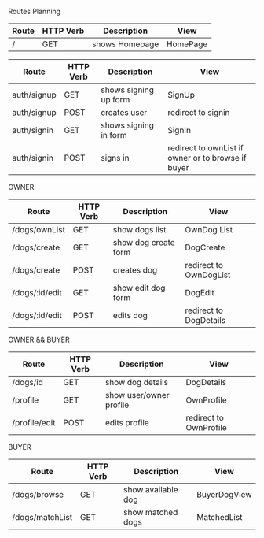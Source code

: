 Routes Planning

| Route          | HTTP Verb | Description                     | View                                                |
| -------------- | --------- | ------------------------------- | --------------------------------------------------- |
| /              | GET       | shows Homepage                  | HomePage                                            |

| Route          | HTTP Verb | Description                     | View                                                |
| -------------- | --------- | ------------------------------- | --------------------------------------------------- |
| auth/signup    | GET       | shows signing up form           | SignUp                                              |
| auth/signup    | POST      | creates user                    | redirect to signin                                  |
| auth/signin    | GET       | shows signing in form           | SignIn                                              |
| auth/signin    | POST      | signs in                        | redirect to ownList if owner or to browse if buyer  |

OWNER

| Route          | HTTP Verb | Description                     | View                                                |
| -------------- | --------- | ------------------------------- | --------------------------------------------------- |
| /dogs/ownList  | GET       | show dogs list                  | OwnDog List                                         |
| /dogs/create   | GET       | show dog create form            | DogCreate                                           |
| /dogs/create   | POST      | creates dog                     | redirect to OwnDogList                              |
| /dogs/:id/edit | GET       | show edit dog form              | DogEdit                                             |
| /dogs/:id/edit | POST      | edits dog                       | redirect to DogDetails                              |

OWNER && BUYER

| Route          | HTTP Verb | Description                     | View                                                |
| -------------- | --------- | ------------------------------- | --------------------------------------------------- |
| /dogs/id       | GET       | show dog details                | DogDetails                                          |
| /profile       | GET       | show user/owner profile         | OwnProfile                                          |
| /profile/edit  | POST      | edits profile                   | redirect to OwnProfile                              |

BUYER

| Route          | HTTP Verb | Description                     | View                                                |
| -------------- | --------- | --------------------------------| --------------------------------------------------- |
| /dogs/browse   | GET       | show available dog              | BuyerDogView                                        |
| /dogs/matchList| GET       | show matched dogs               | MatchedList                                         |

